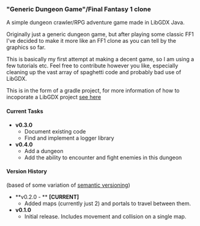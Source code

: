 ### "Generic Dungeon Game"/Final Fantasy 1 clone
A simple dungeon crawler/RPG adventure game made in LibGDX Java.

Originally just a generic dungeon game, but after playing some classic FF1 I've decided to make it more like an FF1 clone as you can tell by the graphics so far.

This is basically my first attempt at making a decent game, so I am using a few tutorials etc. 
Feel free to contribute however you like, especially cleaning up the vast array of spaghetti code and probably bad use of 
LibGDX.

This is in the form of a gradle project, for more information of how to incoporate a LibGDX project 
[see here](https://github.com/libgdx/libgdx/wiki/Setting-up-your-Development-Environment-%28Eclipse%2C-Intellij-IDEA%2C-NetBeans%29)

#### Current Tasks
* **v0.3.0**
  * Document existing code
  * Find and implement a logger library
* **v0.4.0**
  * Add a dungeon
  * Add the ability to encounter and fight enemies in this dungeon

#### Version History
(based of some variation of [semantic versioning](http://semver.org/))
* **v0.2.0 - ** **[CURRENT]** 
  * Added maps (currently just 2) and portals to travel between them.
* **v0.1.0** 
  * Initial release. Includes movement and collision on a single map.